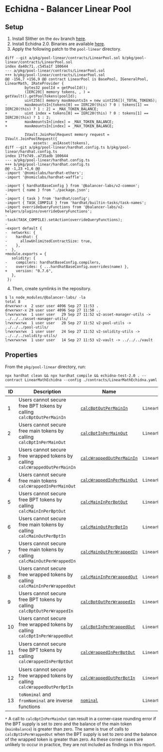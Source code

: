 # Echidna - Balancer Linear Pool

## Setup

1. Install Slither on the `dev` branch [here](https://github.com/crytic/slither/tree/dev).
2. Install Echidna 2.0. Binaries are available [here](https://github.com/crytic/echidna/releases/tag/v2.0.0-b1).
3. Apply the following patch to the `pool-linear` directory.
```
diff --git a/pkg/pool-linear/contracts/LinearPool.sol b/pkg/pool-linear/contracts/LinearPool.sol
index da40c71..c545a1f 100644
--- a/pkg/pool-linear/contracts/LinearPool.sol
+++ b/pkg/pool-linear/contracts/LinearPool.sol
@@ -156,7 +156,9 @@ contract LinearPool is BasePool, IGeneralPool, LinearMath, IRateProvider {
         bytes32 poolId = getPoolId();
         (IERC20[] memory tokens, , ) = getVault().getPoolTokens(poolId);
         uint256[] memory maxAmountsIn = new uint256[](_TOTAL_TOKENS);
-        maxAmountsIn[tokens[0] == IERC20(this) ? 0 : tokens[1] == IERC20(this) ? 1 : 2] = _MAX_TOKEN_BALANCE;
+        uint index = tokens[0] == IERC20(this) ? 0 : tokens[1] == IERC20(this) ? 1 : 2;
+        maxAmountsIn[index] = _MAX_TOKEN_BALANCE;
+        maxAmountsIn[index] = _MAX_TOKEN_BALANCE;
 
         IVault.JoinPoolRequest memory request = IVault.JoinPoolRequest({
             assets: _asIAsset(tokens),
diff --git a/pkg/pool-linear/hardhat.config.ts b/pkg/pool-linear/hardhat.config.ts
index 17fe749..a735adb 100644
--- a/pkg/pool-linear/hardhat.config.ts
+++ b/pkg/pool-linear/hardhat.config.ts
@@ -1,23 +1,6 @@
-import '@nomiclabs/hardhat-ethers';
-import '@nomiclabs/hardhat-waffle';
 
-import { hardhatBaseConfig } from '@balancer-labs/v2-common';
-import { name } from './package.json';
-
-import { task } from 'hardhat/config';
-import { TASK_COMPILE } from 'hardhat/builtin-tasks/task-names';
-import overrideQueryFunctions from '@balancer-labs/v2-helpers/plugins/overrideQueryFunctions';
-
-task(TASK_COMPILE).setAction(overrideQueryFunctions);
-
-export default {
-  networks: {
-    hardhat: {
-      allowUnlimitedContractSize: true,
-    },
-  },
+module.exports = {
   solidity: {
-    compilers: hardhatBaseConfig.compilers,
-    overrides: { ...hardhatBaseConfig.overrides(name) },
+    version: "0.7.6",
   },
 };
```
4. Then, create symlinks in the repository.
```
$ ls node_modules/@balancer-labs/ -la
total 8
drwxrwxr-x  2 user user 4096 Sep 27 11:53 .
drwxrwxr-x 29 user user 4096 Sep 27 11:50 ..
lrwxrwxrwx  1 user user   29 Sep 27 11:52 v2-asset-manager-utils -> ../../../asset-manager-utils/
lrwxrwxrwx  1 user user   20 Sep 27 11:52 v2-pool-utils -> ../../../pool-utils/
lrwxrwxrwx  1 user user   24 Sep 27 11:52 v2-solidity-utils -> ../../../solidity-utils/
lrwxrwxrwx  1 user user   14 Sep 27 11:53 v2-vault -> ../../../vault
```

## Properties

From the `pkg/pool-linear` directory, run: 

`npx hardhat clean && npx hardhat compile && echidna-test-2.0 . --contract LinearMathEchidna --config ./contracts/LinearMathEchidna.yaml`

| ID | Description | Name | Contract | Result | 
|----|-------------|------|----------|--------|
| 1 | Users cannot secure free BPT tokens by calling `calcBptOutPerMainIn` | [`calcBptOutPerMainIn`](./contracts/LinearMathEchidna.sol#L69-L99) | `LinearMathEchidna.sol` | PASSED | 
| 2 | Users cannot secure free main tokens by calling `calcBptInPerMainOut` | [`calcBptInPerMainOut`](./contracts/LinearMathEchidna.sol#L101-L132) | `LinearMathEchidna.sol` | FAILED*| 
| 3 | Users cannot secure free wrapped tokens by calling `calcWrappedOutPerMainIn` | [`calcWrappedOutPerMainIn`](./contracts/LinearMathEchidna.sol#L134-L158) | `LinearMathEchidna.sol` | PASSED | 
| 4 | Users cannot secure free main tokens `calcWrappedInPerMainOut`  | [`calcWrappedInPerMainOut`](./contracts/LinearMathEchidna.sol#L160-L185) | `LinearMathEchidna.sol` | PASSED | 
| 5  | Users cannot secure free BPT tokens by calling `calcMainInPerBptOut` | [`calcMainInPerBptOut`](./contracts/LinearMathEchidna.sol#L187-L219) | `LinearMathEchidna.sol` | PASSED | 
| 6 | Users cannot secure free main tokens by calling `calcMainOutPerBptIn`  | [`calcMainOutPerBptIn`](./contracts/LinearMathEchidna.sol#L221-L252) | `LinearMathEchidna.sol` | PASSED | 
| 7 | Users cannot secure free main tokens by calling `calcMainOutPerWrappedIn` | [`calcMainOutPerWrappedIn`](./contracts/LinearMathEchidna.sol#L254-L278) | `LinearMathEchidna.sol` | PASSED | 
| 8 | Users cannot secure free wrapped tokens by calling `calcMainInPerWrappedOut` | [`calcMainInPerWrappedOut`](./contracts/LinearMathEchidna.sol#L280-L305) | `LinearMathEchidna.sol` | PASSED | 
| 9 | Users cannot secure free BPT tokens by calling `calcBptOutPerWrappedIn` | [`calcBptOutPerWrappedIn`](./contracts/LinearMathEchidna.sol#L307-L337) | `LinearMathEchidna.sol` | PASSED | 
| 10 | Users cannot secure free wrapped tokens by calling `calcBptInPerWrappedOut` | [`calcBptInPerWrappedOut`](./contracts/LinearMathEchidna.sol#L339-L369) | `LinearMathEchidna.sol` | FAILED* | 
| 11 | Users cannot secure free BPT tokens by calling `calcWrappedInPerBptOut` | [`calcWrappedInPerBptOut`](./contracts/LinearMathEchidna.sol#L371-L402) | `LinearMathEchidna.sol` | FAILED (TOB-BALANCER-003) | 
| 12 | Users cannot secure free wrapped tokens by calling `calcWrappedOutPerBptIn` | [`calcWrappedOutPerBptIn`](./contracts/LinearMathEchidna.sol#L404-L433) | `LinearMathEchidna.sol` | PASSED | 
| 13 | `toNomimal` and `fromNominal` are inverse functions | [`nominal`](./contracts/LinearMathEchidna.sol#L436-L453) | `LinearMathEchidna.sol` | PASSED |  

`*` A call to `calcBptInPerMainOut` can result in a corner-case rounding error if the BPT supply is set to zero and the balance of the main token (`mainBalance`) is greater than zero. The same is true of calls to `calcBptInPerWrappedOut` when the BPT supply is set to zero and the balance of the wrapped token is greater than zero. As these corner cases are unlikely to occur in practice, they are not included as findings in this report. 
